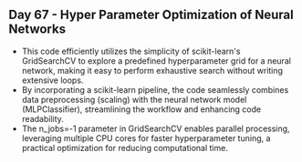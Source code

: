 ## Day 67 - Hyper Parameter Optimization of Neural Networks

- This code efficiently utilizes the simplicity of scikit-learn's GridSearchCV to explore a predefined hyperparameter grid for a neural network, making it easy to perform exhaustive search without writing extensive loops.
- By incorporating a scikit-learn pipeline, the code seamlessly combines data preprocessing (scaling) with the neural network model (MLPClassifier), streamlining the workflow and enhancing code readability.
- The n_jobs=-1 parameter in GridSearchCV enables parallel processing, leveraging multiple CPU cores for faster hyperparameter tuning, a practical optimization for reducing computational time.
